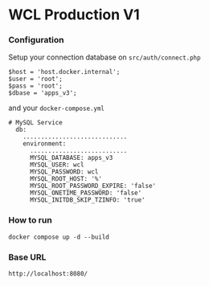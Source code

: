 # WCL Production V1

### Configuration
Setup your connection database on `src/auth/connect.php`
```
$host = 'host.docker.internal';
$user = 'root';
$pass = 'root';
$dbase = 'apps_v3';
```
and your `docker-compose.yml`

```
# MySQL Service
  db:
    .............................
    environment:
      ...........................
      MYSQL_DATABASE: apps_v3
      MYSQL_USER: wcl
      MYSQL_PASSWORD: wcl
      MYSQL_ROOT_HOST: '%'
      MYSQL_ROOT_PASSWORD_EXPIRE: 'false'
      MYSQL_ONETIME_PASSWORD: 'false'
      MYSQL_INITDB_SKIP_TZINFO: 'true'
```
### How to run
```
docker compose up -d --build
```
### Base URL
```
http://localhost:8080/
```